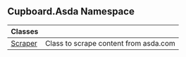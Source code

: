 ## Cupboard.Asda Namespace

| Classes | |
| :--- | :--- |
| [Scraper](Cupboard_Asda_Scraper.md 'Cupboard.Asda.Scraper') | Class to scrape content from asda.com<br/> |
